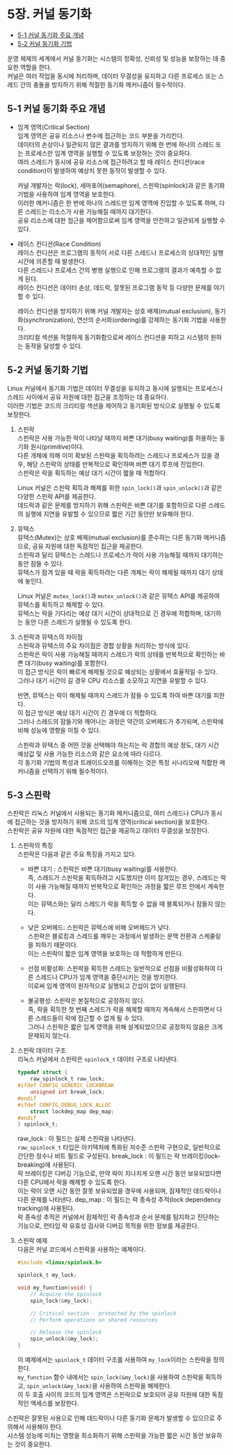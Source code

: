 # 5장. 커널 동기화

  * [5-1 커널 동기화 주요 개념](#4-1-커널-타이머)
  * [5-2 커널 동기화 기법](#5-2-커널-동기화-기법)

운영 체제의 세계에서 커널 동기화는 시스템의 정확성, 신뢰성 및 성능을 보장하는 데 중요한 역할을 한다.  
커널은 여러 작업을 동시에 처리하며, 데이터 무결성을 유지하고 다른 프로세스 또는 스레드 간의 충돌을 방지하기 위해 적절한 동기화 메커니즘이 필수적이다.

## 5-1 커널 동기화 주요 개념

  * 임계 영역(Critical Section)  
      임계 영역은 공유 리소스나 변수에 접근하는 코드 부분을 가리킨다.  
      데이터의 손상이나 일관되지 않은 결과를 방지하기 위해 한 번에 하나의 스레드 또는 프로세스만 임계 영역을 실행할 수 있도록 보장하는 것이 중요하다.  
      여러 스레드가 동시에 공유 리소스에 접근하려고 할 때 레이스 컨디션(race condition)이 발생하여 예상치 못한 동작이 발생할 수 있다.

      커널 개발자는 락(lock), 세마포어(semaphore), 스핀락(spinlock)과 같은 동기화 기법을 사용하여 임계 영역을 보호한다.  
      이러한 메커니즘은 한 번에 하나의 스레드만 임계 영역에 진입할 수 있도록 하며, 다른 스레드는 리소스가 사용 가능해질 때까지 대기한다.  
      공유 리소스에 대한 접근을 제어함으로써 임계 영역을 안전하고 일관되게 실행할 수 있다.

  * 레이스 컨디션(Race Condition)  
      레이스 컨디션은 프로그램의 동작이 서로 다른 스레드나 프로세스의 상대적인 실행 시간에 의존할 때 발생한다.  
      다른 스레드나 프로세스 간의 병행 실행으로 인해 프로그램의 결과가 예측할 수 없게 된다.  
      레이스 컨디션은 데이터 손상, 데드락, 잘못된 프로그램 동작 등 다양한 문제를 야기할 수 있다.

      레이스 컨디션을 방지하기 위해 커널 개발자는 상호 배제(mutual exclusion), 동기화(synchronization), 연산의 순서화(ordering)를 강제하는 동기화 기법을 사용한다.  
      크리티컬 섹션을 적절하게 동기화함으로써 레이스 컨디션을 피하고 시스템의 원하는 동작을 달성할 수 있다.

## 5-2 커널 동기화 기법
  Linux 커널에서 동기화 기법은 데이터 무결성을 유지하고 동시에 실행되는 프로세스나 스레드 사이에서 공유 자원에 대한 접근을 조정하는 데 중요하다.  
  이러한 기법은 코드의 크리티컬 섹션을 제어하고 동기화된 방식으로 실행될 수 있도록 보장한다.  
  
  1. 스핀락  
      스핀락은 사용 가능한 락이 나타날 때까지 바쁜 대기(busy waiting)를 허용하는 동기화 원시(primitive)이다.  
      다른 개체에 의해 이미 확보된 스핀락을 획득하려는 스레드나 프로세스가 있을 경우, 해당 스핀락의 상태를 반복적으로 확인하며 바쁜 대기 루프에 진입한다.  
      스핀락은 락을 획득하는 예상 대기 시간이 짧을 때 적합하다.

      Linux 커널은 스핀락 획득과 해제를 위한 `spin_lock()`과 `spin_unlock()`과 같은 다양한 스핀락 API를 제공한다.  
      데드락과 같은 문제를 방지하기 위해 스핀락은 바쁜 대기를 포함하므로 다른 스레드의 실행에 지연을 유발할 수 있으므로 짧은 기간 동안만 보유해야 한다.

  2. 뮤텍스  
      뮤텍스(Mutex)는 상호 배제(mutual exclusion)를 준수하는 다른 동기화 메커니즘으로, 공유 자원에 대한 독점적인 접근을 제공한다.  
      스핀락과 달리 뮤텍스는 스레드나 프로세스가 락이 사용 가능해질 때까지 대기하는 동안 잠들 수 있다.  
      뮤텍스가 잠겨 있을 때 락을 획득하려는 다른 개체는 락이 해제될 때까지 대기 상태에 놓인다.

      Linux 커널은 `mutex_lock()`과 `mutex_unlock()`과 같은 뮤텍스 API를 제공하여 뮤텍스를 획득하고 해제할 수 있다.  
      뮤텍스는 락을 기다리는 예상 대기 시간이 상대적으로 긴 경우에 적합하며, 대기하는 동안 다른 스레드가 실행될 수 있도록 한다.

  3. 스핀락과 뮤텍스의 차이점  
      스핀락과 뮤텍스의 주요 차이점은 경합 상황을 처리하는 방식에 있다.  
      스핀락은 락이 사용 가능해질 때까지 스레드가 락의 상태를 반복적으로 확인하는 바쁜 대기(busy waiting)를 포함한다.  
      이 접근 방식은 락이 빠르게 해제될 것으로 예상되는 상황에서 효율적일 수 있다.  
      그러나 대기 시간이 길 경우 CPU 리소스를 소모하고 지연을 유발할 수 있다.

      반면, 뮤텍스는 락이 해제될 때까지 스레드가 잠들 수 있도록 하여 바쁜 대기를 피한다.  
      이 접근 방식은 예상 대기 시간이 긴 경우에 더 적합하다.  
      그러나 스레드의 잠들기와 깨어나는 과정은 약간의 오버헤드가 추가되며, 스핀락에 비해 성능에 영향을 미칠 수 있다.

      스핀락과 뮤텍스 중 어떤 것을 선택해야 하는지는 락 경합의 예상 정도, 대기 시간 예상값 및 사용 가능한 리소스와 같은 요소에 따라 다르다.  
      각 동기화 기법의 특성과 트레이드오프를 이해하는 것은 특정 시나리오에 적합한 메커니즘을 선택하기 위해 필수적이다.

## 5-3 스핀락
  스핀락은 리눅스 커널에서 사용되는 동기화 메커니즘으로, 여러 스레드나 CPU가 동시에 접근하는 것을 방지하기 위해 코드의 임계 영역(critical section)을 보호한다.  
  스핀락은 공유 자원에 대한 독점적인 접근을 제공하고 데이터 무결성을 보장한다.

  1. 스핀락의 특징  
      스핀락은 다음과 같은 주요 특징을 가지고 있다.  

      * 바쁜 대기 : 스핀락은 바쁜 대기(busy waiting)를 사용한다.  
      즉, 스레드가 스핀락을 획득하려고 시도했지만 이미 잠겨있는 경우, 스레드는 락이 사용 가능해질 때까지 반복적으로 확인하는 과정을 짧은 루프 안에서 계속한다.  
      이는 뮤텍스와는 달리 스레드가 락을 획득할 수 없을 때 블록되거나 잠들지 않는다.
    
      * 낮은 오버헤드: 스핀락은 뮤텍스에 비해 오버헤드가 낮다.  
      스핀락은 블로킹과 스레드를 깨우는 과정에서 발생하는 문맥 전환과 스케줄링을 피하기 때문이다.  
      이는 스핀락이 짧은 임계 영역을 보호하는 데 적합하게 만든다.
      
      * 선점 비활성화: 스핀락을 획득한 스레드는 일반적으로 선점을 비활성화하여 다른 스레드나 CPU가 임계 영역을 중단시키는 것을 방지한다.  
      이로써 임계 영역이 원자적으로 실행되고 간섭이 없이 실행된다.
      
      * 불공평성: 스핀락은 본질적으로 공정하지 않다.  
      즉, 락을 획득한 첫 번째 스레드가 락을 해제할 때까지 계속해서 스핀하면서 다른 스레드들이 락에 접근할 수 없게 될 수 있다.  
      그러나 스핀락은 짧은 임계 영역을 위해 설계되었으므로 공정하지 않음은 크게 문제되지 않는다.

  2. 스핀락 데이터 구조  
      리눅스 커널에서 스핀락은 `spinlock_t` 데이터 구조로 나타낸다.  
      ``` c
      typedef struct {
          raw_spinlock_t raw_lock;
      #ifdef CONFIG_GENERIC_LOCKBREAK
          unsigned int break_lock;
      #endif
      #ifdef CONFIG_DEBUG_LOCK_ALLOC
          struct lockdep_map dep_map;
      #endif
      } spinlock_t;
      ```
      raw_lock : 이 필드는 실제 스핀락을 나타낸다.  
      `raw_spinlock_t` 타입은 아키텍처에 특화된 저수준 스핀락 구현으로, 일반적으로 간단한 정수나 비트 필드로 구성된다.
      break_lock : 이 필드는 락 브레이킹(lock-breaking)에 사용된다.  
      락 브레이킹은 디버깅 기능으로, 만약 락이 지나치게 오랜 시간 동안 보유되었다면 다른 CPU에서 락을 해제할 수 있도록 한다.  
      이는 락이 오랜 시간 동안 잘못 보유되었을 경우에 사용되며, 잠재적인 데드락이나 다른 문제를 나타낸다.
      dep_map : 이 필드는 락 종속성 추적(lock dependency tracking)에 사용된다.  
      락 종속성 추적은 커널에서 잠재적인 락 종속성과 순서 문제를 탐지하고 진단하는 기능으로, 런타임 락 유효성 검사와 디버깅 목적을 위한 정보를 제공한다.

  3. 스핀락 예제  
      다음은 커널 코드에서 스핀락을 사용하는 예제이다.  
      ``` c
      #include <linux/spinlock.h>

      spinlock_t my_lock;

      void my_function(void) {
          // Acquire the spinlock
          spin_lock(&my_lock);

          // Critical section - protected by the spinlock
          // Perform operations on shared resources

          // Release the spinlock
          spin_unlock(&my_lock);
      }
      ```
      이 예제에서는 `spinlock_t` 데이터 구조를 사용하여 `my_lock`이라는 스핀락을 정의한다.  
      `my_function` 함수 내에서는 `spin_lock(&my_lock)`을 사용하여 스핀락을 획득하고, `spin_unlock(&my_lock)`을 사용하여 스핀락을 해제한다.  
      이 두 호출 사이의 코드의 임계 영역은 스핀락으로 보호되어 공유 자원에 대한 독점적인 액세스를 보장한다.

  스핀락은 잘못된 사용으로 인해 데드락이나 다른 동기화 문제가 발생할 수 있으므로 주의해서 사용해야 한다.  
  시스템 성능에 미치는 영향을 최소화하기 위해 스핀락을 가능한 짧은 시간 동안 보유하는 것이 중요한다.
